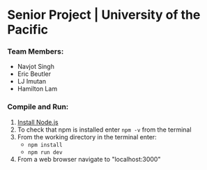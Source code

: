 # **Senior Project** | University of the Pacific #

### Team Members: ###
- Navjot Singh
- Eric Beutler
- LJ Imutan
- Hamilton Lam

### Compile and Run: ###
1. [Install Node.js](https://nodejs.org/en/)
2. To check that npm is installed enter `npm -v` from the terminal
3. From the working directory in the terminal enter:
    - `npm install`
    - `npm run dev`
4. From a web browser navigate to "localhost:3000"
